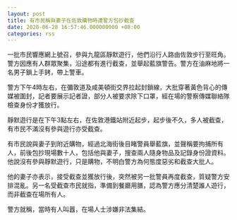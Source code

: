 ```yaml
---
layout: post
title: 有市民稱與妻子在佐敦購物時遭警方包抄截查
date: 2020-06-28 16:57:46.000000000 +08:00
categories: rss
---
```


一批市民響應網上號召，參與九龍區靜默遊行，他們沿行人路由佐敦步行至旺角。警方因應有人群眾聚集，沿途都有進行截查，並舉起藍旗警告。警方在油麻地將一名男子鎖上手銬，帶上警車。

警方下午4時左右，在彌敦道及咸美頓街交界拉起封鎖線，大批穿著黃色背心的傳媒被圍封，記者要展示記者證，部分人被要求除下口罩，經在場的警察傳媒聯絡隊檢查身份才獲放行。

靜默遊行是在下午3點左右，在佐敦港鐵站附近起步，起步後不久，多人被截查，有市民不滿沒有參與遊行亦受截查。

有市民說與妻子到附近購物，經過北海街後目睹警員舉藍旗，並聲稱要拘捕所有人，前後包抄現場數十人，包括他與妻子，搜查兩人隨身物品及記錄身份證資料。他說沒有參與靜默遊行，只是購物，不明白警方為何態度惡劣和截查大批人。

他的妻子亦表示，接受截查並獲放行後，突然被另一批警員再度截查，質疑警方安排混亂。另一名受截查市民就指，準備到餐廳用膳，認為警方應分清楚誰人遊行，而非截查在場所有人。

警方就稱，當時有人叫囂，在場人士涉嫌非法集結。

